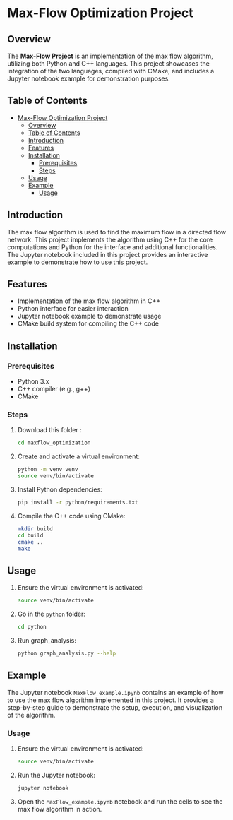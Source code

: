 # Max-Flow Optimization Project

## Overview
The **Max-Flow Project** is an implementation of the max flow algorithm, utilizing both Python and C++ languages. This project showcases the integration of the two languages, compiled with CMake, and includes a Jupyter notebook example for demonstration purposes.

## Table of Contents
- [Max-Flow Optimization Project](#max-flow-optimization-project)
  - [Overview](#overview)
  - [Table of Contents](#table-of-contents)
  - [Introduction](#introduction)
  - [Features](#features)
  - [Installation](#installation)
    - [Prerequisites](#prerequisites)
    - [Steps](#steps)
  - [Usage](#usage)
  - [Example](#example)
    - [Usage](#usage-1)

## Introduction
The max flow algorithm is used to find the maximum flow in a directed flow network. This project implements the algorithm using C++ for the core computations and Python for the interface and additional functionalities. The Jupyter notebook included in this project provides an interactive example to demonstrate how to use this project.

## Features
- Implementation of the max flow algorithm in C++
- Python interface for easier interaction
- Jupyter notebook example to demonstrate usage
- CMake build system for compiling the C++ code

## Installation
### Prerequisites
- Python 3.x
- C++ compiler (e.g., g++)
- CMake

### Steps
1. Download this folder :
    ```sh
    cd maxflow_optimization
    ```

2. Create and activate a virtual environment:
    ```sh
    python -m venv venv
    source venv/bin/activate
    ```

3. Install Python dependencies:
    ```sh
    pip install -r python/requirements.txt
    ```

4. Compile the C++ code using CMake:
    ```sh
    mkdir build
    cd build
    cmake ..
    make
    ```

## Usage
1. Ensure the virtual environment is activated:
    ```sh
    source venv/bin/activate
    ```

2. Go in the `python` folder:
    ```sh
    cd python
    ```

3. Run graph_analysis:
    ```sh
    python graph_analysis.py --help
    ```

## Example
The Jupyter notebook `MaxFlow_example.ipynb` contains an example of how to use the max flow algorithm implemented in this project. It provides a step-by-step guide to demonstrate the setup, execution, and visualization of the algorithm.

### Usage
1. Ensure the virtual environment is activated:
    ```sh
    source venv/bin/activate
    ```

2. Run the Jupyter notebook:
    ```sh
    jupyter notebook
    ```

3. Open the `MaxFlow_example.ipynb` notebook and run the cells to see the max flow algorithm in action.
